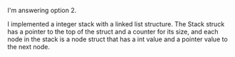 I'm answering option 2.

I implemented a integer stack with a linked list structure. The Stack struck has a pointer to the top of the struct and a counter for its size, and each node in the stack is a node struct that has a int value and a pointer value to the next node.
